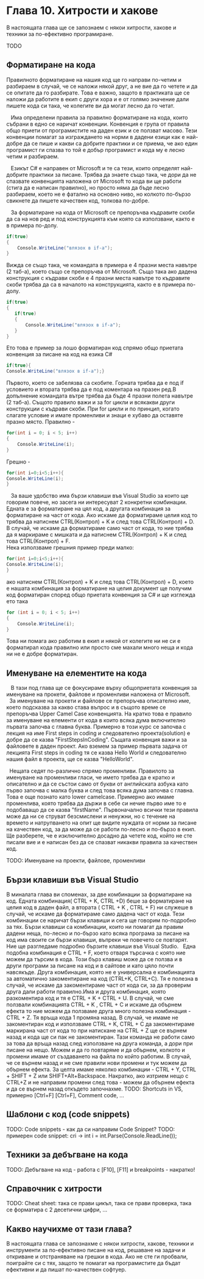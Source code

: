 # Глава 10. Хитрости и хакове

В настоящата глава ще се запознаем с някои хитрости, хакове и техники за по-ефективно програмиранe.

TODO


## Форматиране на кода
  <p>  Правилното форматиране на нашия код ще го направи по-четим и разбираем в случай, че се наложи някой друг, а не вие да го четете и да се опитате да го разбирате. Това е важно, защото в практиката ще се наложи да работите в екип с други хора и е от голямо значение дали пишете кода си така, че колегите ви да могат лесно да го четат.</p>
  <p>&nbsp;&nbsp; Има определени правила за правилно форматиране на кода, които събрани в едно се наричат конвенции. Конвенция е група от правила общо приети от програмистите на даден език и се ползват масово. Тези конвенции помагат за изграждането на норми в дадени езици как е най-добре да се пише и какви са добрите практики и се приема, че ако един програмист ги спазва то той е добър програмист и кода му е лесно четим и разбираем.</p>
  <p>&nbsp;&nbsp; Езикът C# е направен от Microsoft и те са тези, които определят най-добрите практики за писане. Трябва да знаете също така, че дори да не спазвате конвенцията наложена от Microsoft то кода ви ще работи (стига да е написан правилно), но просто няма да бъде лесно разбираем, което не е фатално на основно ниво, но колкото по-бързо свикнете да пишете качествен код, толкова по-добре.</p>
  <p>
&nbsp;&nbsp; За форматиране на кода от Microsoft се препоръчва къдравите скоби да са на нов ред и под конструкцията към която са използвани, както е в примера по-долу.

```cs
if(true)
{
    Console.WriteLine("влязох в if-a");
}
```

 Вижда се също така, че командата в примера е 4 празни места навътре (2 таб-а), което също се препоръчва от Microsoft.
 Също така ако дадена конструкция с къдрави скоби е 4 празни места навътре то къдравите скоби трябва да са в началото на конструкцията, както е в примера по-долу.
 ```cs
 if(true)
 {
    if(true)
    {
        Console.WriteLine("влязох в if-a");
    }
 }
 ```
 Ето това е пример за лошо форматиран код спрямо общо приетата конвенция за писане на код на езика C#
   
 ```cs
 if(true){
 Console.WriteLine("влязох в if-a");}
 ```
 Първото, което се забелязва са скобите. Горната трябва да е под if условието и втората трябва да е под коментара на празен ред.В допълнение командата вътре трябва да бъде 4 празни полета навътре (2 таб-а). Същото правило важи и за for цикли и всякакви други конструкции с къдрави скоби. При for цикли и по принцип, когато слагате условие и имате променливи и знаци е хубаво да оставяте празно място.
 Правилно -
```cs
for(int i = 0; i < 5; i++)
{
    Console.WriteLine(i);
}
```
Грешно -
```cs
for(int i=0;i<5;i++){
Console.WriteLine(i);
}
```

&nbsp;&nbsp; За ваше удобство има бързи клавиши във Visual Studio за които ще говорим повече, но засега ни интересуват 2 конкретни комбинации. Едната е за форматиране на цял код, а другата комбинация за форматиране на част от кода. Ако искаме да форматираме целия код то трябва да натиснем CTRL(Контрол) + K и след това CTRL(Контрол) + D. В случай, че искаме да форматираме само част от кода, то ние трябва да я маркираме с мишката и да натиснем CTRL(Контрол) + K и след това CTRL(Контрол) + F.<br/>
 Нека използваме грешния пример преди малко:
 ```cs
for(int i=0;i<5;i++){
Console.WriteLine(i);
}
```
ако натиснем CTRL(Контрол) + K и след това CTRL(Контрол) + D, което е нашата комбинация за форматиране на целия документ ще получим код форматиран според общо приетата конвенция за C# и ще изглежда ето така
```cs
for (int i = 0; i < 5; i++)
{
    Console.WriteLine(i);
}
```
Това ни помага ако работим в екип и някой от колегите ни не си е форматирал кода правилно или просто сме махали много неща и кода ни не е добре форматиран.
## Именуване на елементите на кода
<p>&nbsp;&nbsp; В тази под глава ще се фокусираме върху общоприетата конвенция за именуване на прокети, файлове и променливи наложена от Microsoft.
&nbsp;&nbsp;За именуване на прокети и файлове се препоръчва описателно име, което подсказва за какво става въпрос и в същото време се препоръчва Upper Camel Case конвенцията. На кратко това е правило за именуване на елементи от кода в които всяка дума включително първата започва с главна буква. Примерно в този курс се започва с лекция на име First steps in coding и следователно проекта(solution) е добре да се казва "FirstStepsInCoding". Същата конвенция важи и за файловете в даден проект. Ако вземем за пример първата задача от лекцията First steps in coding тя се казва Hello World и следователно нашия файл в проекта, ще се казва "HelloWorld".</p>
<p>
&nbsp;&nbsp;Нещата седят по-различно спрямо променливи. Правилото за именуване на променливи гласи, че името трябва да е кратко и описателно и да се състои само от букви от английската азбука като първо започва с малка буква и след това всяка дума започва с главна. Това е още познато като lower camelcase. Примерно ако имаме променлива, която трябва да държи в себе си нечие първо име то е подобаващо да се казва "firstName". Първоначално всички тези правила може да ни се струват безсмислени и ненужни, но с течение на времето и натрупването на опит ще видите нуждата от норми за писане на качествен код, за да може да се работи по-лесно и по-бързо в екип. Ще разберете, че е изключително досадно да четете код, който не сте писали вие и е написан без да се спазват никакви правила за качествен код.
</p>

TODO: Именуване на проекти, файлове, променливи


## Бързи клавиши във Visual Studio
В миналата глава ви споменах, за две комбинации за форматиране на код. Едната комбинация( CTRL + K, CTRL +D) беше за форматиране на целия код в даден файл, а втората ( CTRL + K , CTRL + F) ни служеше в случай, че искаме да форматираме само дадена част от кода. Тези комбинации се наричат бързи клавиши и сега ще говорим по-подробно за тях. 
Бързи клавиши са комбинации, които ни помагат да правим дадени неща, по-лесно и по-бързо като всяка програма за писане на код има своите си бързи клавиши, въпреки че повечето се повтарят. Ние ще разгледаме подробно бързите клавиши във Visual Studio.
  &nbsp;&nbsp;Една подобна комбинация е CTRL + F, което отваря търсачка с която ние можем да търсим в кода. Този бърз клавиш може да се ползва и в други програми за писане на код и в сайтове и като цяло почти навсякъде. Друга комбинация, която не е универсална е комбинацията за автоматично закоментиране на код (CTRL+K, CTRL+C). Тя е полезна в случай, че искаме да закоментираме част от кода си, за да проверим друга дали работи правилно.Има и друга комбинация, която разкоментира код и тя е CTRL + K + CTRL + U. В случай, че сме ползвали комбинацията CTRL + K , CTRL + C и искаме да обърнем ефекта то ние можем да ползваме друга много полезна комбинация - CTRL + Z. Тя връща кода 1 промяна назад. В случай, че имаме не закоментиран код и използваме CTRL + K, CTRL + C да закоментираме маркирана част от кода то при натискане на CTRL + Z ще се върнем назад и кода ще си пак не закоментиран. Тази команда не работи само за това да връща назад след използване на друга команда, а дори при писане на нещо. Можем и да го повтаряме и да обърнем, колкото и промени имаме от създаването на файла по който работим. В случай, че се върнем назад и не сме правили нови промени и тук можем да обърнем ефекта. За целта имаме няколко комбинации - CTRL + Y, CTRL + SHIFT + Z или SHIFT+Alt+Backspace. Накратко, ако изтрием нещо с CTRL+Z и не направим промени след това - можем да обърнем  ефекта и да се върнем назад откъдето започнахме. 
TODO: Shortcuts in VS, примерно [Ctrl+F] [Ctrl+F], Comment code, ...


## Шаблони с код (code snippets)

TODO: Code snippets - как да си направим Code Snippet?
TODO: примерен code snippet: cri -> int i = int.Parse(Console.ReadLine());


## Техники за дебъгване на кода

TODO: Дебъгване на код - работа с [F10], [F11] и breakpoints - накратко!


## Справочник с хитрости

TODO: Cheat sheet: така се прави цикъл, така се прави проверка, така се форматира с 2 десетични цифри, ...


## Какво научихме от тази глава?

В настоящата глава се запознахме с някои хитрости, хакове, техники и инструменти за по-ефективно писане на код, решаване на задачи и откриване и отстраняване на грешки в кода. Ако не сте ги пробвали, поиграйте си с тях, защото те помагат на програмистите да бъдат ефективни и да пишат по-качествен софтуер.
